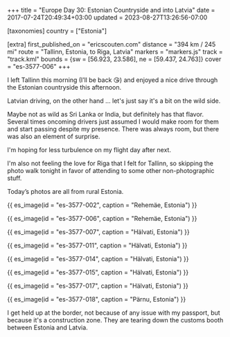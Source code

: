 +++
title = "Europe Day 30: Estonian Countryside and into Latvia"
date = 2017-07-24T20:49:34+03:00
updated = 2023-08-27T13:26:56-07:00

[taxonomies]
country = ["Estonia"]

[extra]
first_published_on = "ericscouten.com"
distance = "394 km / 245 mi"
route = "Tallinn, Estonia, to Riga, Latvia"
markers = "markers.js"
track = "track.kml"
bounds = {sw = [56.923, 23.586], ne = [59.437, 24.763]}
cover = "es-3577-006"
+++

I left Tallinn this morning (I’ll be back 😘) and enjoyed a nice drive through the Estonian countryside this afternoon.

Latvian driving, on the other hand … let's just say it's a bit on the wild side.

<!-- more -->

Maybe not as wild as Sri Lanka or India, but definitely has that flavor. Several times oncoming drivers just assumed I would make room for them and start passing despite my presence. There was always room, but there was also an element of surprise.

I'm hoping for less turbulence on my flight day after next.

I'm also not feeling the love for Riga that I felt for Tallinn, so skipping the photo walk tonight in favor of attending to some other non-photographic stuff.

Today’s photos are all from rural Estonia.

{{ es_image(id = "es-3577-002", caption = "Rehemäe, Estonia") }}

{{ es_image(id = "es-3577-006", caption = "Rehemäe, Estonia") }}

{{ es_image(id = "es-3577-007", caption = "Hälvati, Estonia") }}

{{ es_image(id = "es-3577-011", caption = "Hälvati, Estonia") }}

{{ es_image(id = "es-3577-014", caption = "Hälvati, Estonia") }}

{{ es_image(id = "es-3577-015", caption = "Hälvati, Estonia") }}

{{ es_image(id = "es-3577-017", caption = "Hälvati, Estonia") }}

{{ es_image(id = "es-3577-018", caption = "Pärnu, Estonia") }}

I get held up at the border, not because of any issue with my passport, but because it's a construction zone. They are tearing down the customs booth between Estonia and Latvia.
